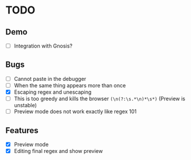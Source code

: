 # TODO

## Demo

- [ ] Integration with Gnosis?

## Bugs

- [ ] Cannot paste in the debugger
- [ ] When the same thing appears more than once
- [x] Escaping regex and unescaping
- [ ] This is too greedy and kills the browser `(\n(?:\s.*\n)*\s*)` (Preview is unstable)
- [ ] Preview mode does not work exactly like regex 101

## Features

- [x] Preview mode
- [x] Editing final regex and show preview

